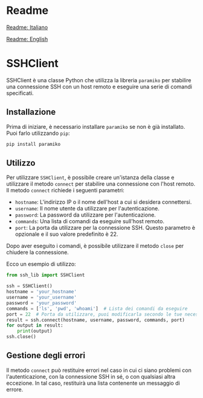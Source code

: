 # Readme

[Readme: Italiano](./README_IT.md)

[Readme: English](./README.md)

# SSHClient

SSHClient è una classe Python che utilizza la libreria `paramiko` per stabilire una connessione SSH con un host remoto e eseguire una serie di comandi specificati.

## Installazione

Prima di iniziare, è necessario installare `paramiko` se non è già installato. Puoi farlo utilizzando `pip`:

```bash
pip install paramiko
```

## Utilizzo

Per utilizzare `SSHClient`, è possibile creare un'istanza della classe e utilizzare il metodo `connect` per stabilire una connessione con l'host remoto. Il metodo `connect` richiede i seguenti parametri:

- `hostname`: L'indirizzo IP o il nome dell'host a cui si desidera connettersi.
- `username`: Il nome utente da utilizzare per l'autenticazione.
- `password`: La password da utilizzare per l'autenticazione.
- `commands`: Una lista di comandi da eseguire sull'host remoto.
- `port`: La porta da utilizzare per la connessione SSH. Questo parametro è opzionale e il suo valore predefinito è 22.

Dopo aver eseguito i comandi, è possibile utilizzare il metodo `close` per chiudere la connessione.

Ecco un esempio di utilizzo:

```python
from ssh_lib import SSHClient

ssh = SSHClient()
hostname = 'your_hostname'
username = 'your_username'
password = 'your_password'
commands = ['ls', 'pwd', 'whoami']  # Lista dei comandi da eseguire
port = 22  # Porta da utilizzare, puoi modificarla secondo le tue necessità
result = ssh.connect(hostname, username, password, commands, port)
for output in result:
    print(output)
ssh.close()
```

## Gestione degli errori

Il metodo `connect` può restituire errori nel caso in cui ci siano problemi con l'autenticazione, con la connessione SSH in sé, o con qualsiasi altra eccezione. In tal caso, restituirà una lista contenente un messaggio di errore.
